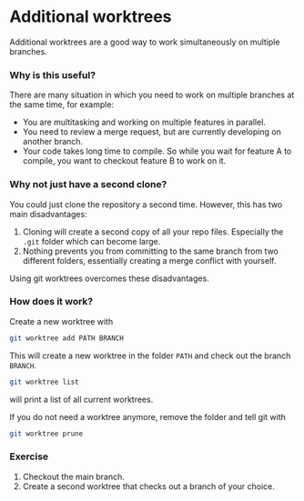 # Additional worktrees

Additional worktrees are a good way to work simultaneously on multiple branches.

### Why is this useful?

There are many situation in which you need to work on multiple branches at the same time, for example:
  - You are multitasking and working on multiple features in parallel.
  - You need to review a merge request, but are currently developing on another branch.
  - Your code takes long time to compile. So while you wait for feature A to compile, you want to checkout feature B to work on it.
  
### Why not just have a second clone?

You could just clone the repository a second time.
However, this has two main disadvantages:
1. Cloning will create a second copy of all your repo files. Especially the `.git` folder which can become large.
2. Nothing prevents you from committing to the same branch from two different folders, essentially creating a merge conflict with yourself.

Using git worktrees overcomes these disadvantages.

### How does it work?

Create a new worktree with

```bash
git worktree add PATH BRANCH
```
This will create a new worktree in the folder `PATH` and check out the branch `BRANCH`.


```bash
git worktree list
```
will print a list of all current worktrees.

If you do not need a worktree anymore, remove the folder and tell git with
```bash
git worktree prune
```

### Exercise

1. Checkout the main branch.
2. Create a second worktree that checks out a branch of your choice.
